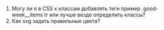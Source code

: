 1. Могу ли я в CSS к классам добавлять теги пример .good-week__items tr или лучше везде определить классы?
2. Как svg задать правильные цвета?
